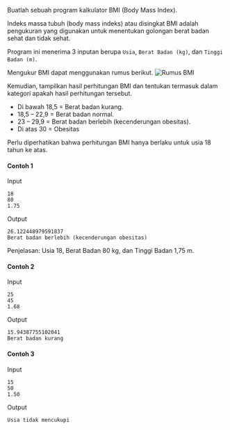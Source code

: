 Buatlah sebuah program kalkulator BMI (Body Mass Index).

Indeks massa tubuh (body mass indeks) atau disingkat BMI adalah pengukuran yang digunakan untuk menentukan golongan berat badan sehat dan tidak sehat.

Program ini menerima 3 inputan berupa `Usia`, `Berat Badan (kg)`, dan `Tinggi Badan (m)`.

Mengukur BMI dapat menggunakan rumus berikut.
![Rumus BMI](https://cdn.hellosehat.com/wp-content/uploads/2016/08/bmiformula-metric.png)

Kemudian, tampilkan hasil perhitungan BMI dan tentukan termasuk dalam kategori apakah hasil perhitungan tersebut.

- Di bawah 18,5 = Berat badan kurang.
- 18,5 – 22,9 = Berat badan normal.
- 23 – 29,9 = Berat badan berlebih (kecenderungan obesitas).
- Di atas 30 = Obesitas

Perlu diperhatikan bahwa perhitungan BMI hanya berlaku untuk usia 18 tahun ke atas.


#### Contoh 1
Input
```
18
80
1.75
```

Output
```
26.122448979591837
Berat badan berlebih (kecenderungan obesitas)
```
Penjelasan: Usia 18, Berat Badan 80 kg, dan Tinggi Badan 1,75 m.


#### Contoh 2
Input
```
25
45
1.68
```

Output
```
15.94387755102041
Berat badan kurang
```



#### Contoh 3
Input
```
15
50
1.50
```

Output
```
Usia tidak mencukupi
```